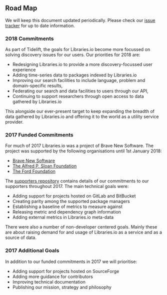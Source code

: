 ## Road Map

We will keep this document updated periodically. Please check our [issue tracker](https://github.com/issues?utf8=%E2%9C%93&q=is%3Aopen+is%3Aissue+org%3Alibrariesio) for up to date information.

### 2018 Commitments
As part of Tidelift, the goals for Libraries.io become more focussed on solving discovery issues for our users. Our priorities for 2018 are:

- Redesigning Libraries.io to provide a more discovery-focussed user experience
- Adding time-series data to packages indexed by Libraries.io
- Improving our search facilities to include language, problem and domain-specific results,
- Federating our search and data facilities to users through our API,
- Continuing to support researchers through open access to data gathered by Libraries.io

This alongside our ever-present target to keep expanding the breadth of data gathered by Libraries.io and offering it to the world as a utility service provider.

### 2017 Funded Commitments
For much of 2017 Libraries.io was a project of Brave New Software. The project was supported by the following organisations until 1st January 2018:

* [Brave New Software](http://www.bravenewsoftware.org/)
* [The Alfred P. Sloan Foundation](https://sloan.org/programs/digital-technology)
* [The Ford Foundation](https://www.fordfoundation.org/work/challenging-inequality/internet-freedom/)

The [supporters repository](https://github.com/librariesio/supporters/issues) contains details of our commitments to our supporters throughout 2017. The main technical goals were:

- Adding support for projects hosted on GitLab and BitBucket
- Creating parity among the supported package managers
- Establishing a baseline of metrics to measure against
- Releasing metric and dependency graph information
- Adding external metrics in Libraries.io meta-data

There were also a number of non-developer centered goals. Mainly these are about raising demand for and usage of Libraries.io as a service and as a source of data.

### 2017 Additional Goals

In addition to our funded commitments in 2017 we will prioritise:

- Adding support for projects hosted on SourceForge
- Adding more guidance for contributors
- Improving technical documentation
- Publishing our mission, strategy and philosophy